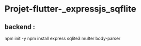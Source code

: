 # Projet-flutter-_expressjs_sqflite
## backend :
 npm init -y
 npm install express sqlite3 multer body-parser

